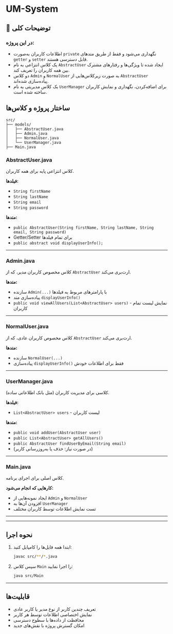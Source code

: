 # UM-System




## 🧾 توضیحات کلی


### در این پروژه:
- اطلاعات کاربران به‌صورت `private` نگهداری می‌شود و فقط از طریق متدهای `getter` و `setter` قابل دسترسی هستند.
- یک کلاس انتزاعی به نام `AbstractUser` ایجاد شده تا ویژگی‌ها و رفتارهای مشترک بین همه کاربران را تعریف کند.
- دو کلاس `Admin` و `NormalUser` به صورت زیرکلاس‌هایی از `AbstractUser` پیاده‌سازی شده‌اند.
- یک کلاس مدیریتی به نام `UserManager` برای اضافه‌کردن، نگهداری و نمایش کاربران ساخته شده است.




##  ساختار پروژه و کلاس‌ها

```
src/
├── models/
│   ├── AbstractUser.java
│   ├── Admin.java
│   ├── NormalUser.java
│   └── UserManager.java
├── Main.java
```

###  AbstractUser.java

کلاس انتزاعی پایه برای همه کاربران.

**فیلدها:**
- `String firstName`
- `String lastName`
- `String email`
- `String password`

**متدها:**
- `public AbstractUser(String firstName, String lastName, String email, String password)`
- Getter/Setter برای تمام فیلدها
- `public abstract void displayUserInfo();`

---

###  Admin.java

کلاس مخصوص کاربران مدیر، که از `AbstractUser` ارث‌بری می‌کند.

**متدها:**
- سازنده `Admin(...)` با پارامترهای مربوط به فیلدها
- پیاده‌سازی متد `displayUserInfo()`
- `public void viewAllUsers(List<AbstractUser> users)` - نمایش لیست تمام کاربران

---

###  NormalUser.java

کلاس مخصوص کاربران عادی، که از `AbstractUser` ارث‌بری می‌کند.

**متدها:**
- سازنده `NormalUser(...)`
- پیاده‌سازی `displayUserInfo()` فقط برای اطلاعات خودش

---

###  UserManager.java

کلاسی برای مدیریت کاربران (مثل بانک اطلاعاتی ساده).

**فیلدها:**
- `List<AbstractUser> users` - لیست کاربران

**متدها:**
- `public void addUser(AbstractUser user)`
- `public List<AbstractUser> getAllUsers()`
- `public AbstractUser findUserByEmail(String email)`
- (در صورت نیاز: حذف یا به‌روزرسانی کاربر)

---

###  Main.java

کلاس اصلی برای اجرای برنامه.

**کارهایی که انجام می‌شود:**
- ایجاد نمونه‌هایی از `Admin` و `NormalUser`
- افزودن آن‌ها به `UserManager`
- تست نمایش اطلاعات توسط کاربران مختلف

---

---

##  نحوه اجرا

1. ابتدا همه فایل‌ها را کامپایل کنید:
   ```bash
   javac src/**/*.java
   ```

2. سپس کلاس `Main` را اجرا نمایید:
   ```bash
   java src/Main
   ```

---

##  قابلیت‌ها

- تعریف چندین کاربر از نوع مدیر یا کاربر عادی
- نمایش اختصاصی اطلاعات توسط هر کاربر
- محافظت از داده‌ها با سطوح دسترسی
- امکان گسترش پروژه با نقش‌های جدید

